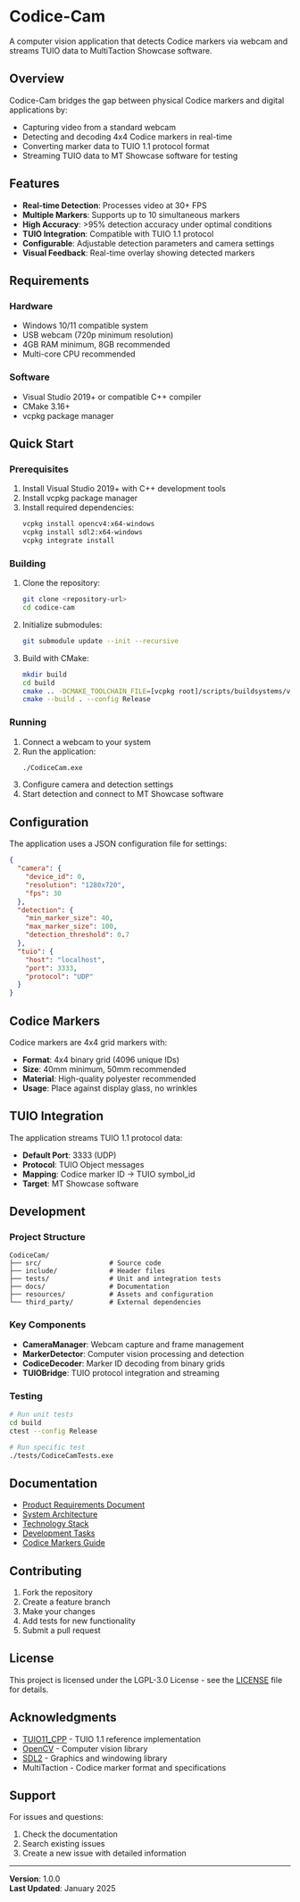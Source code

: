 # Codice-Cam

A computer vision application that detects Codice markers via webcam and streams TUIO data to MultiTaction Showcase software.

## Overview

Codice-Cam bridges the gap between physical Codice markers and digital applications by:
- Capturing video from a standard webcam
- Detecting and decoding 4x4 Codice markers in real-time
- Converting marker data to TUIO 1.1 protocol format
- Streaming TUIO data to MT Showcase software for testing

## Features

- **Real-time Detection**: Processes video at 30+ FPS
- **Multiple Markers**: Supports up to 10 simultaneous markers
- **High Accuracy**: >95% detection accuracy under optimal conditions
- **TUIO Integration**: Compatible with TUIO 1.1 protocol
- **Configurable**: Adjustable detection parameters and camera settings
- **Visual Feedback**: Real-time overlay showing detected markers

## Requirements

### Hardware
- Windows 10/11 compatible system
- USB webcam (720p minimum resolution)
- 4GB RAM minimum, 8GB recommended
- Multi-core CPU recommended

### Software
- Visual Studio 2019+ or compatible C++ compiler
- CMake 3.16+
- vcpkg package manager

## Quick Start

### Prerequisites
1. Install Visual Studio 2019+ with C++ development tools
2. Install vcpkg package manager
3. Install required dependencies:
   ```bash
   vcpkg install opencv4:x64-windows
   vcpkg install sdl2:x64-windows
   vcpkg integrate install
   ```

### Building
1. Clone the repository:
   ```bash
   git clone <repository-url>
   cd codice-cam
   ```

2. Initialize submodules:
   ```bash
   git submodule update --init --recursive
   ```

3. Build with CMake:
   ```bash
   mkdir build
   cd build
   cmake .. -DCMAKE_TOOLCHAIN_FILE=[vcpkg root]/scripts/buildsystems/vcpkg.cmake
   cmake --build . --config Release
   ```

### Running
1. Connect a webcam to your system
2. Run the application:
   ```bash
   ./CodiceCam.exe
   ```
3. Configure camera and detection settings
4. Start detection and connect to MT Showcase software

## Configuration

The application uses a JSON configuration file for settings:

```json
{
  "camera": {
    "device_id": 0,
    "resolution": "1280x720",
    "fps": 30
  },
  "detection": {
    "min_marker_size": 40,
    "max_marker_size": 100,
    "detection_threshold": 0.7
  },
  "tuio": {
    "host": "localhost",
    "port": 3333,
    "protocol": "UDP"
  }
}
```

## Codice Markers

Codice markers are 4x4 grid markers with:
- **Format**: 4x4 binary grid (4096 unique IDs)
- **Size**: 40mm minimum, 50mm recommended
- **Material**: High-quality polyester recommended
- **Usage**: Place against display glass, no wrinkles

## TUIO Integration

The application streams TUIO 1.1 protocol data:
- **Default Port**: 3333 (UDP)
- **Protocol**: TUIO Object messages
- **Mapping**: Codice marker ID → TUIO symbol_id
- **Target**: MT Showcase software

## Development

### Project Structure
```
CodiceCam/
├── src/                 # Source code
├── include/             # Header files
├── tests/               # Unit and integration tests
├── docs/                # Documentation
├── resources/           # Assets and configuration
└── third_party/         # External dependencies
```

### Key Components
- **CameraManager**: Webcam capture and frame management
- **MarkerDetector**: Computer vision processing and detection
- **CodiceDecoder**: Marker ID decoding from binary grids
- **TUIOBridge**: TUIO protocol integration and streaming

### Testing
```bash
# Run unit tests
cd build
ctest --config Release

# Run specific test
./tests/CodiceCamTests.exe
```

## Documentation

- [Product Requirements Document](PRD.md)
- [System Architecture](ARCHITECTURE.md)
- [Technology Stack](TECH_STACK.md)
- [Development Tasks](TASKS.md)
- [Codice Markers Guide](Docs/Codice%20Markers.md)

## Contributing

1. Fork the repository
2. Create a feature branch
3. Make your changes
4. Add tests for new functionality
5. Submit a pull request

## License

This project is licensed under the LGPL-3.0 License - see the [LICENSE](LICENSE) file for details.

## Acknowledgments

- [TUIO11_CPP](https://github.com/mkalten/TUIO11_CPP) - TUIO 1.1 reference implementation
- [OpenCV](https://opencv.org/) - Computer vision library
- [SDL2](https://www.libsdl.org/) - Graphics and windowing library
- MultiTaction - Codice marker format and specifications

## Support

For issues and questions:
1. Check the documentation
2. Search existing issues
3. Create a new issue with detailed information

---

**Version**: 1.0.0  
**Last Updated**: January 2025
